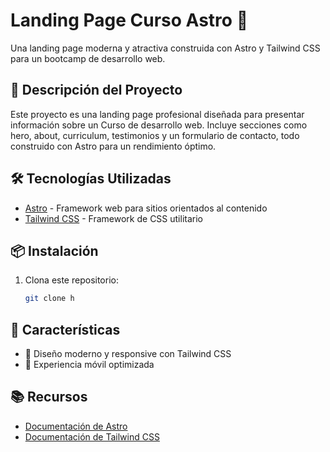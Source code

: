 # Landing Page Curso Astro 🚀

Una landing page moderna y atractiva construida con Astro y Tailwind CSS para un bootcamp de desarrollo web.

## 🎯 Descripción del Proyecto

Este proyecto es una landing page profesional diseñada para presentar información sobre un Curso de desarrollo web. Incluye secciones como hero, about, curriculum, testimonios y un formulario de contacto, todo construido con Astro para un rendimiento óptimo.

## 🛠️ Tecnologías Utilizadas

- [Astro](https://astro.build) - Framework web para sitios orientados al contenido
- [Tailwind CSS](https://tailwindcss.com) - Framework de CSS utilitario

## 📦 Instalación

1. Clona este repositorio:
   ```bash
   git clone h
   ```

## 🌟 Características

- 🎨 Diseño moderno y responsive con Tailwind CSS
- 📱 Experiencia móvil optimizada

## 📚 Recursos

- [Documentación de Astro](https://docs.astro.build)
- [Documentación de Tailwind CSS](https://tailwindcss.com/docs)
